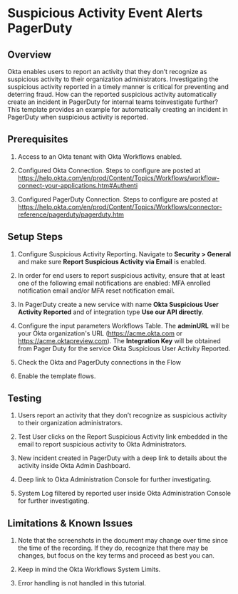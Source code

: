 # Suspicious Activity Event Alerts PagerDuty

## Overview

Okta enables users to report an activity that they don’t recognize as
suspicious activity to their organization administrators. Investigating
the suspicious activity reported in a timely manner is critical for
preventing and deterring fraud. How can the reported suspicious activity automatically create an incident in PagerDuty for internal teams toinvestigate further? This template provides an example for automatically creating an incident in PagerDuty when suspicious activity is reported.

## Prerequisites

1. Access to an Okta tenant with Okta Workflows enabled.

2. Configured Okta Connection. Steps to configure are posted at <a  href="https://www.google.com/url?q=https://help.okta.com/en/prod/Content/Topics/Workflows/workflow-connect-your-applications.htm%23Authenti&amp;sa=D&amp;source=editors&amp;ust=1638150140707000&amp;usg=AOvVaw39eOaxdDdIdFOjp5SxD95V"  class="c10">https://help.okta.com/en/prod/Content/Topics/Workflows/workflow-connect-your-applications.htm#Authenti</a>

3. Configured PagerDuty Connection. Steps to configure are posted at <a  href="https://www.google.com/url?q=https://help.okta.com/en/prod/Content/Topics/Workflows/connector-reference/pagerduty/pagerduty.htm&amp;sa=D&amp;source=editors&amp;ust=1638150140708000&amp;usg=AOvVaw3JBwcqxolqs8QAgMqwyH9o"  class="c10">https://help.okta.com/en/prod/Content/Topics/Workflows/connector-reference/pagerduty/pagerduty.htm</a>

## Setup Steps

1. Configure Suspicious Activity Reporting. Navigate to **Security > General** and make sure **Report Suspicious Activity via Email** is enabled.

2. In order for end users to report suspicious activity, ensure that at
least one of the following email notifications are enabled: MFA enrolled notification email and/or MFA reset notification email.

3. In PagerDuty create a new service with name **Okta Suspicious User Activity Reported** and of integration type **Use our API directly**.

4. Configure the input parameters Workflows Table. The **adminURL** will be your Okta organization's URL (https://acme.okta.com or https://acme.oktapreview.com). The **Integration Key** will be obtained from Pager Duty for the service Okta Suspicious User Activity Reported.

5. Check the Okta and PagerDuty connections in the Flow

6. Enable the template flows.

## Testing
1. Users report an activity that they don’t recognize as suspicious activity to their organization administrators.

2. Test User clicks on the Report Suspicious Activity link embedded in the email to report suspicious activity to Okta Administrators.

3. New incident created in PagerDuty with a deep link to details about the activity inside Okta Admin Dashboard.

4. Deep link to Okta Administration Console for further investigating.

5. System Log filtered by reported user inside Okta Administration Console for further investigating.

## Limitations & Known Issues

1. Note that the screenshots in the document may change over time since the time of the recording. If they do, recognize that there may be changes, but focus on the key terms and proceed as best you can.

2. Keep in mind the Okta Workflows System Limits.

3. Error handling is not handled in this tutorial.